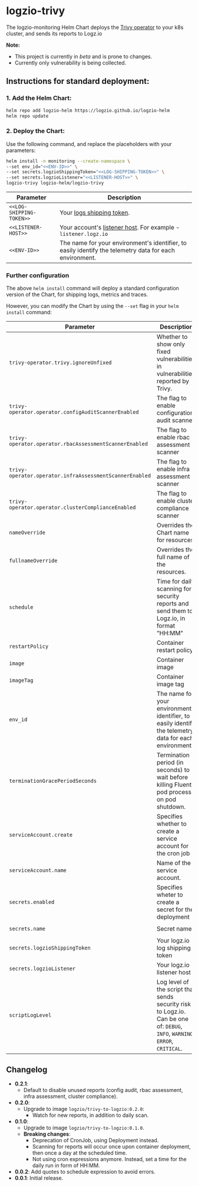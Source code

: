 # logzio-trivy

The logzio-monitoring Helm Chart deploys the [Trivy operator](https://github.com/aquasecurity/trivy-operator) to your k8s cluster, and sends its reports to Logz.io

**Note:**
- This project is currently in *beta* and is prone to changes.
- Currently only vulnerability is being collected.

## Instructions for standard deployment:

### 1. Add the Helm Chart:

```sh
helm repo add logzio-helm https://logzio.github.io/logzio-helm
helm repo update
```

### 2. Deploy the Chart:

Use the following command, and replace the placeholders with your parameters:

```sh
helm install -n monitoring --create-namespace \
--set env_id="<<ENV-ID>>" \
--set secrets.logzioShippingToken="<<LOG-SHIPPING-TOKEN>>" \
--set secrets.logzioListener="<<LISTENER-HOST>>" \
logzio-trivy logzio-helm/logzio-trivy
```

| Parameter | Description |
| --- | --- |
| `<<LOG-SHIPPING-TOKEN>>` | Your [logs shipping token](https://app.logz.io/#/dashboard/settings/general). |
| `<<LISTENER-HOST>>` | Your account's [listener host](https://app.logz.io/#/dashboard/settings/manage-tokens/data-shipping?product=logs). For example - `listener.logz.io` |
| `<<ENV-ID>>` | The name for your environment's identifier, to easily identify the telemetry data for each environment. |


### Further configuration

The above `helm install` command will deploy a standard configuration version of the Chart, for shipping logs, metrics and traces.

However, you can modify the Chart by using the `--set` flag in your `helm install` command:

| Parameter	| Description | Default |
| --- | --- | --- |
| `trivy-operator.trivy.ignoreUnfixed` | Whether to show only fixed vulnerabilities in vulnerabilities reported by Trivy. | `false` |
| `trivy-operator.operator.configAuditScannerEnabled` | The flag to enable configuration audit scanner | `false` |
| `trivy-operator.operator.rbacAssessmentScannerEnabled` | The flag to enable rbac assessment scanner | `true` |
| `trivy-operator.operator.infraAssessmentScannerEnabled` | The flag to enable infra assessment scanner | `true` |
| `trivy-operator.operator.clusterComplianceEnabled` | The flag to enable cluster compliance scanner | `true` |
| `nameOverride` | Overrides the Chart name for resources. | `""` |
| `fullnameOverride` | Overrides the full name of the resources. | `""` |
| `schedule` | Time for daily scanning for security reports and send them to Logz.io, in format "HH:MM" | `"07:00"` |
| `restartPolicy` | Container restart policy | `OnFailure` |
| `image` | Container image | `logzio/trivy-to-logzio` |
| `imageTag` | Container image tag | `0.2.0` |
| `env_id` | The name for your environment's identifier, to easily identify the telemetry data for each environment | `""` |
| `terminationGracePeriodSeconds` | Termination period (in seconds) to wait before killing Fluentd pod process on pod shutdown. | `30` |
| `serviceAccount.create` | Specifies whether to create a service account for the cron job | `true` |
| `serviceAccount.name` | Name of the service account. | `""` |
| `secrets.enabled` | Specifies wheter to create a secret for the deployment | `true` |
| `secrets.name` | Secret name | `"logzio-logs-secret-trivy"` |
| `secrets.logzioShippingToken` | Your logz.io log shipping token | `""` |
| `secrets.logzioListener` | Your logz.io listener host | `""` (defaults to us region) |
| `scriptLogLevel` | Log level of the script that sends security risk to Logz.io. Can be one of: `DEBUG`, `INFO`, `WARNING`, `ERROR`, `CRITICAL`. | `INFO` |


## Changelog

- **0.2.1**:
  - Default to disable unused reports (config audit, rbac assessment, infra assessment, cluster compliance).
- **0.2.0**:
  - Upgrade to image `logzio/trivy-to-logzio:0.2.0`:
    - Watch for new reports, in addition to daily scan.
- **0.1.0**:
  - Upgrade to image `logzio/trivy-to-logzio:0.1.0`.
  - **Breaking changes**:
    - Deprecation of CronJob, using Deployment instead.
    - Scanning for reports will occur once upon container deployment, then once a day at the scheduled time. 
    - Not using cron expressions anymore. Instead, set a time for the daily run in form of HH:MM. 
- **0.0.2**: Add quotes to schedule expression to avoid errors. 
- **0.0.1**: Initial release.
